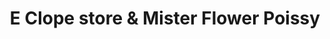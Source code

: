 ---
title: "E Clope store & Mister Flower Poissy"
url: /poissy/e-clope-store-und-mister-flower-poissy/
shop: E-Zigaretten
---